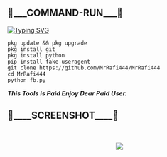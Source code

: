 <h2>🔻___COMMAND-RUN___🔻 </h2>

[![Typing SVG](https://readme-typing-svg.demolab.com?font=Fira+Code&pause=1000&color=FF2C10&background=31FF9400&width=435&lines=MrRafi444+Facebook+Auto+Reporter)](https://git.io/typing-svg)

```
pkg update && pkg upgrade
pkg install git
pkg install python
pip install fake-useragent
git clone https://github.com/MrRafi444/MrRafi444
cd MrRafi444
python fb.py
```

___This Tools is Paid Enjoy Dear Paid User.___</br>

<h2>🔻____SCREENSHOT____🔻 </h2>
<br>
<p align="center">
<img src="https://i.ibb.co.com/BHR6Jryf/Screenshot-20250805-230938-2.png"/>
</p>

